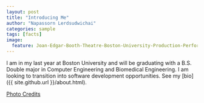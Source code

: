 ```yaml
---
layout: post
title: "Introducing Me"
author: "Napassorn Lerdsudwichai"
categories: sample
tags: [facts]
image:
  feature: Joan-Edgar-Booth-Theatre-Boston-University-Production-Performing-Arts-Center-820-Commonwealth-Avenue-Fenway.jpg
---
```


I am in my last year at Boston University and will be graduating with a B.S. Double major in Computer Engineering and Biomedical Engineering. I am looking to transition into software development opportunities. See my [bio]({{ site.github.url }}/about.html).

[Photo Credits](http://www.bldup.com/projects/joan-edgar-booth-theatre)
